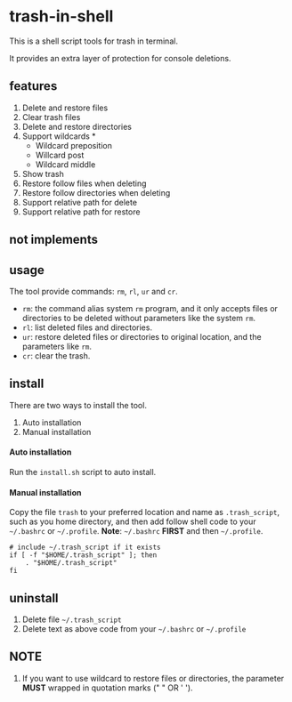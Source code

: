 # trash-in-shell
This is a shell script tools for trash in terminal.

It provides an extra layer of protection for console deletions.

## features
1. Delete and restore files
2. Clear trash files
3. Delete and restore directories
4. Support wildcards *
   - Wildcard preposition
   - Willcard post
   - Wildcard middle
5. Show trash
6. Restore follow files when deleting
7. Restore follow directories when deleting
8. Support relative path for delete
9. Support relative path for restore

## not implements

## usage
The tool provide commands: `rm`, `rl`, `ur` and `cr`.

- `rm`: the command alias system `rm` program,
and it only accepts files or directories to be deleted
without parameters like the system `rm`.
- `rl`: list deleted files and directories.
- `ur`: restore deleted files or directories to original location,
and the parameters like `rm`.
- `cr`: clear the trash.

## install
There are two ways to install the tool.

1. Auto installation
2. Manual installation

#### Auto installation
Run the `install.sh` script to auto install.

#### Manual installation
Copy the file `trash` to your preferred location and name as `.trash_script`,
such as you home directory,
and then add follow shell code to your `~/.bashrc` or `~/.profile`.
**Note**: `~/.bashrc` __FIRST__ and then `~/.profile`.

``` shell
# include ~/.trash_script if it exists
if [ -f "$HOME/.trash_script" ]; then
    . "$HOME/.trash_script"
fi
```

## uninstall
1. Delete file `~/.trash_script`
2. Delete text as above code from your `~/.bashrc` or `~/.profile`

## NOTE
1. If you want to use wildcard to restore files or directories,
the parameter __MUST__ wrapped in quotation marks (" " OR ' ').

